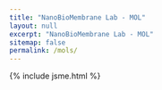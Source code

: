 ```yaml
---
title: "NanoBioMembrane Lab - MOL"
layout: null
excerpt: "NanoBioMembrane Lab - MOL"
sitemap: false
permalink: /mols/
---
```


{% include jsme.html %}
